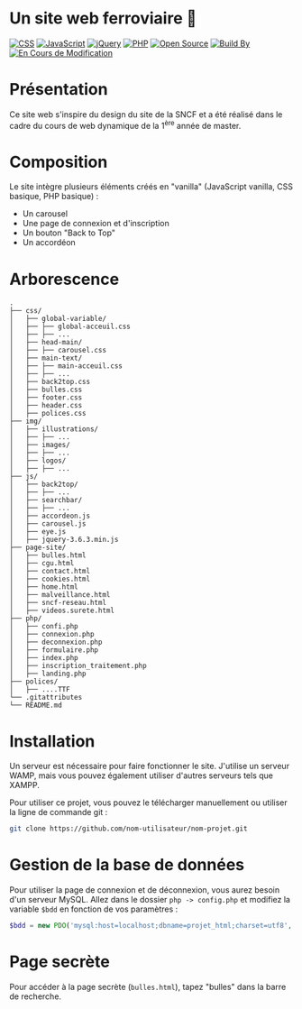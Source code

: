 # Un site web ferroviaire 🚂

[![CSS](https://img.shields.io/badge/CSS-3-blue.svg)](https://developer.mozilla.org/en-US/docs/Web/CSS)
[![JavaScript](https://img.shields.io/badge/JavaScript-ES6-yellow.svg)](https://developer.mozilla.org/en-US/docs/Web/JavaScript)
[![jQuery](https://img.shields.io/badge/jQuery-3.6.3-blue.svg)](https://jquery.com/)
[![PHP](https://img.shields.io/badge/PHP-7.4.3-blue.svg)](https://www.php.net/)
[![Open Source](https://img.shields.io/badge/Open%20Source-Yes-brightgreen.svg)](LICENSE.md)
[![Build By](https://img.shields.io/badge/Build%20By-Althéa_Feuillet-orange.svg)](https://yourportfolio.com)
[![En Cours de Modification](https://img.shields.io/badge/En%20Cours%20de%20Modification-Oui-green.svg)](LICENSE.md)


# Présentation

Ce site web s'inspire du design du site de la SNCF et a été réalisé dans le cadre du cours de web dynamique de la 1<sup>ère</sup> année de master.

# Composition

Le site intègre plusieurs éléments créés en "vanilla" (JavaScript vanilla, CSS basique, PHP basique) :
- Un carousel
- Une page de connexion et d'inscription
- Un bouton "Back to Top"
- Un accordéon

# Arborescence

```
.
├── css/
│   ├── global-variable/
│   ├── ├── global-acceuil.css
│   ├── ├── ...
│   ├── head-main/
│   ├── ├── carousel.css
│   ├── main-text/
│   ├── ├── main-acceuil.css
│   ├── ├── ...
│   ├── back2top.css
│   ├── bulles.css
│   ├── footer.css
│   ├── header.css
│   ├── polices.css
├── img/
│   ├── illustrations/
│   ├── ├── ...
│   ├── images/
│   ├── ├── ...
│   ├── logos/
│   ├── ├── ...
├── js/
│   ├── back2top/
│   ├── ├── ...
│   ├── searchbar/
│   ├── ├── ...
│   ├── accordeon.js
│   ├── carousel.js
│   ├── eye.js
│   ├── jquery-3.6.3.min.js
├── page-site/
│   ├── bulles.html
│   ├── cgu.html
│   ├── contact.html
│   ├── cookies.html
│   ├── home.html
│   ├── malveillance.html
│   ├── sncf-reseau.html
│   ├── videos.surete.html
├── php/
│   ├── confi.php
│   ├── connexion.php
│   ├── deconnexion.php
│   ├── formulaire.php
│   ├── index.php
│   ├── inscription_traitement.php
│   ├── landing.php
├── polices/
│   ├── ....TTF
└── .gitattributes
└── README.md
```

# Installation

Un serveur est nécessaire pour faire fonctionner le site. J'utilise un serveur WAMP, mais vous pouvez également utiliser d'autres serveurs tels que XAMPP.

Pour utiliser ce projet, vous pouvez le télécharger manuellement ou utiliser la ligne de commande git :

```bash
git clone https://github.com/nom-utilisateur/nom-projet.git
```

# Gestion de la base de données

Pour utiliser la page de connexion et de déconnexion, vous aurez besoin d'un serveur MySQL. Allez dans le dossier `php -> config.php` et modifiez la variable `$bdd` en fonction de vos paramètres :

```php
$bdd = new PDO('mysql:host=localhost;dbname=projet_html;charset=utf8', 'root', '');
```

# Page secrète

Pour accéder à la page secrète (`bulles.html`), tapez "bulles" dans la barre de recherche.
